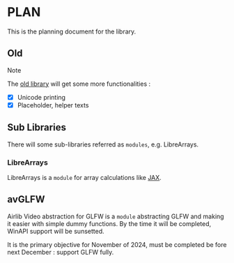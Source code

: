 # PLAN

This is the planning document for the library.

## Old

> [!NOTE]
> The [old library](../include/old.h) will get some more functionalities :

- [x]  Unicode printing
- [x] Placeholder, helper texts

## Sub Libraries

There will some sub-libraries referred as `modules`, e.g. LibreArrays.

### LibreArrays

LibreArrays is a `module` for array calculations like [JAX](https://jax.readthedocs.io/en/latest/quickstart.html).

## avGLFW

Airlib Video abstraction for GLFW is a `module` abstracting GLFW and making it easier with simple dummy functions.
By the time it will be completed, WinAPI support will be sunsetted.

It is the primary objective for November of 2024, must be completed be fore next December : support GLFW fully.

<!---
Copyright (C) 2024 Ellouze Adam <elzadam11@tutamail.com>
  
This software is provided 'as-is', without any express or implied
warranty.  In no event will the authors be held liable for any damages
arising from the use of this software.

Permission is granted to anyone to use this software for any purpose,
including commercial applications, and to alter it and redistribute it
freely, subject to the following restrictions:
  
1. The origin of this software must not be misrepresented; you must not
   claim that you wrote the original software. If you use this software
   in a product, an acknowledgment in the product documentation would be
   appreciated but is not required. 
2. Altered source versions must be plainly marked as such, and must not be
   misrepresented as being the original software.
3. This notice may not be removed or altered from any source distribution.
-->
